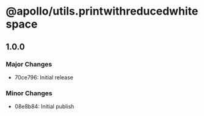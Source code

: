 # @apollo/utils.printwithreducedwhitespace

## 1.0.0
### Major Changes

- 70ce796: Initial release

### Minor Changes

- 08e8b84: Initial publish
